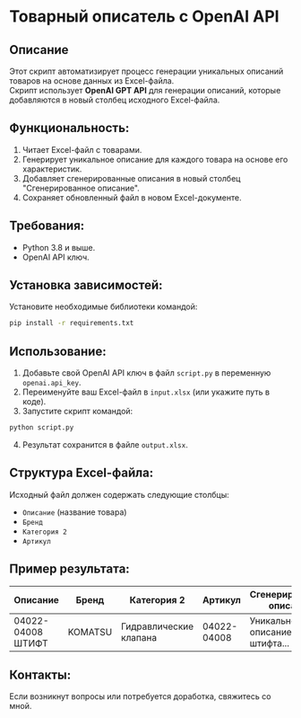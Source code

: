 
# Товарный описатель с OpenAI API

## Описание
Этот скрипт автоматизирует процесс генерации уникальных описаний товаров на основе данных из Excel-файла.  
Скрипт использует **OpenAI GPT API** для генерации описаний, которые добавляются в новый столбец исходного Excel-файла.

## Функциональность:
1. Читает Excel-файл с товарами.
2. Генерирует уникальное описание для каждого товара на основе его характеристик.
3. Добавляет сгенерированные описания в новый столбец "Сгенерированное описание".
4. Сохраняет обновленный файл в новом Excel-документе.

## Требования:
- Python 3.8 и выше.
- OpenAI API ключ.

## Установка зависимостей:
Установите необходимые библиотеки командой:
```bash
pip install -r requirements.txt
```

## Использование:
1. Добавьте свой OpenAI API ключ в файл `script.py` в переменную `openai.api_key`.
2. Переименуйте ваш Excel-файл в `input.xlsx` (или укажите путь в коде).
3. Запустите скрипт командой:
```bash
python script.py
```
4. Результат сохранится в файле `output.xlsx`.

## Структура Excel-файла:
Исходный файл должен содержать следующие столбцы:
- `Описание` (название товара)
- `Бренд`
- `Категория 2`
- `Артикул`

## Пример результата:
| Описание                 | Бренд    | Категория 2         | Артикул       | Сгенерированное описание            |
|--------------------------|----------|---------------------|--------------|------------------------------------|
| 04022-04008 ШТИФТ        | KOMATSU  | Гидравлические клапана | 04022-04008 | Уникальное описание для штифта... |

## Контакты:
Если возникнут вопросы или потребуется доработка, свяжитесь со мной.
